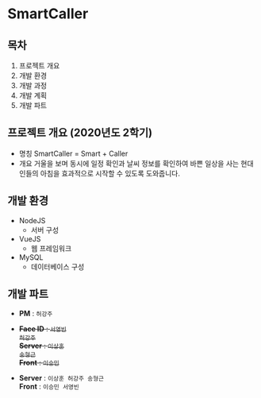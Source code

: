 # SmartCaller

## 목차
1. 프로젝트 개요
2. 개발 환경
3. 개발 과정
4. 개발 계획
5. 개발 파트

## 프로젝트 개요 (2020년도 2학기)
- 명칭
  SmartCaller = Smart + Caller
- 개요
  거울을 보며 동시에 일정 확인과 날씨 정보를 확인하여 바쁜 일상을 사는 현대인들의 아침을
  효과적으로 시작할 수 있도록 도와줍니다.
  
## 개발 환경
- NodeJS
  - 서버 구성
- VueJS
  - 웹 프레임워크
- MySQL
  - 데이터베이스 구성

## 개발 파트
- **PM** : <code>허강주</code>
- <del>**Face ID** : <code>서영빈 허강주</code></del><br>
  <del>**Server** : <code>이상훈 송형근</code></del><br>
  <del>**Front** : <code>이승민</code></del><br>

- **Server** : <code>이상훈 허강주 송형근</code><br>
  **Front** : <code>이승민 서영빈</code>


